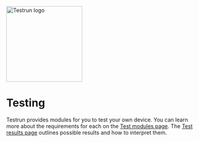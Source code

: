 <img width="200" alt="Testrun logo" src="https://user-images.githubusercontent.com/7399056/221927867-4190a4e8-a571-4e40-9c2b-65780ad9264c.png" alt="Testrun">

# Testing

Testrun provides modules for you to test your own device. You can learn more about the requirements for each on the [Test modules page](https://github.com/google/testrun/blob/main/docs/test/modules.md). The [Test results page](https://github.com/google/testrun/blob/main/docs/test/statuses.md) outlines possible results and how to interpret them.